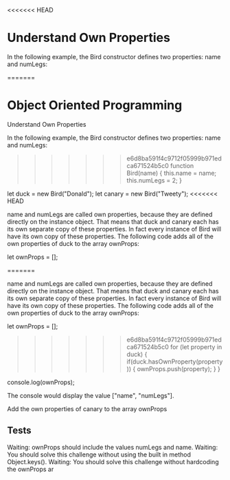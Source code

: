 <<<<<<< HEAD
# Understand Own Properties

In the following example, the Bird constructor defines two properties: name and numLegs:

=======
# Object Oriented Programming

Understand Own Properties

In the following example, the Bird constructor defines two properties: name and numLegs:

>>>>>>> e6d8ba591f4c9712f05999b971edca671524b5c0
function Bird(name) {
this.name = name;
this.numLegs = 2;
}

let duck = new Bird("Donald");
let canary = new Bird("Tweety");
<<<<<<< HEAD

name and numLegs are called own properties, because they are defined directly on the instance object. That means that duck and canary each has its own separate copy of these properties. In fact every instance of Bird will have its own copy of these properties. The following code adds all of the own properties of duck to the array ownProps:

let ownProps = [];

=======

name and numLegs are called own properties, because they are defined directly on the instance object. That means that duck and canary each has its own separate copy of these properties. In fact every instance of Bird will have its own copy of these properties. The following code adds all of the own properties of duck to the array ownProps:

let ownProps = [];

>>>>>>> e6d8ba591f4c9712f05999b971edca671524b5c0
for (let property in duck) {
if(duck.hasOwnProperty(property)) {
ownProps.push(property);
}
}

console.log(ownProps);

The console would display the value ["name", "numLegs"].

Add the own properties of canary to the array ownProps

## Tests

Waiting: ownProps should include the values numLegs and name.
Waiting: You should solve this challenge without using the built in method Object.keys().
Waiting: You should solve this challenge without hardcoding the ownProps ar

<!-- ## Solutions: -->
